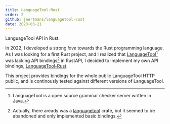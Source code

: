 ```yaml
---
title: LanguageTool-Rust
order: 2
github: jeertmans/languagetool-rust
date: 2023-03-21
---
```


LanguageTool API in Rust.

<!--more-->

In 2022, I developed a strong *love* towards the Rust programming language.
As I was looking for a first Rust project, and I realized that [LanguageTool](https://languagetool.org/)[^1]
was lacking API bindings[^2] in RustAPI, I decided to implement my own API bindings, [LanguageTool-Rust](https://github.com/jeertmans/languagetool-rust).

This project provides bindings for the whole public LanguageTool HTTP public, and is continously tested against different versions of LanguageTool.

[^1]: LanguageTool is a open source grammar checker server written in Java.

[^2]: Actually, there aready was a [languagetool](https://github.com/patronus-checker/languagetool-rs) crate, but it seemed to be abandoned and only implemented basic bindings.
